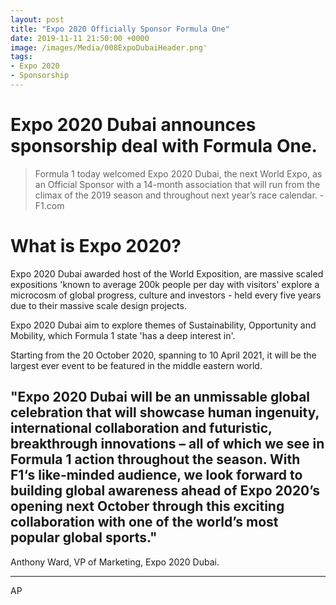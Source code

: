 ```yaml
---
layout: post
title: "Expo 2020 Officially Sponsor Formula One"
date: 2019-11-11 21:50:00 +0000
image: /images/Media/008ExpoDubaiHeader.png'
tags:
- Expo 2020
- Sponsorship
---
```



# Expo 2020 Dubai announces sponsorship deal with Formula One.

>Formula 1 today welcomed Expo 2020 Dubai, the next World Expo, as an Official Sponsor with a 14-month association that will run from the climax of the 2019 season and throughout next year’s race calendar. - F1.com

# What is Expo 2020?
Expo 2020 Dubai awarded host of the World Exposition, are massive scaled expositions 'known to average 200k people per day with visitors' explore a microcosm of global progress, culture and investors - held every five years due to their massive scale design projects.

Expo 2020 Dubai aim to explore themes of Sustainability, Opportunity and Mobility, which Formula 1 state 'has a deep interest in'.

Starting from the 20 October 2020, spanning to 10 April 2021, it will be the largest ever event to be featured in the middle eastern world.

## "Expo 2020 Dubai will be an unmissable global celebration that will showcase human ingenuity, international collaboration and futuristic, breakthrough innovations – all of which we see in Formula 1 action throughout the season. With F1‘s like-minded audience, we look forward to building global awareness ahead of Expo 2020’s opening next October through this exciting collaboration with one of the world’s most popular global sports."

Anthony Ward, VP of Marketing, Expo 2020 Dubai.

---

AP
